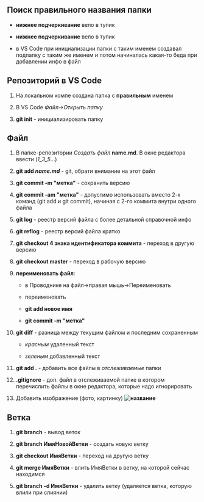 ## Поиск правильного названия папки

* __нижнее подчеркивание__ вело в тупик

* __нижнее подчеркивание__ вело в тупик
* в VS Code при инициализации папки с таким именем создавал подпапку с таким же именем и потом начиналась какая-то беда при добавлении инфо в файл

## Репозиторий в VS Code

1. На локальном компе создана папка с **правильным** именем

2. В VS Code *Файл->Открыть папку*

3. **git init** - инициализировать папку

## Файл

1. В папке-репозитории *Создать файл* **name.md**. В окне редактора ввести  (_1_3_5_...)

2. **git add _name.md_** - git, обрати внимание на этот файл

3. **git commit -m "метка"** - сохранить версию 

4. **git commit -am "метка"** - допустимо использовать вместо 2-х команд (git add и git commit), начиная с 2-го коммита внутри одного файла

5. **git log** - реестр версий файла с более детальной справочной инфо

6. **git reflog** - реестр версий файла кратко

7. **git checkout 4 знака идентификатора коммита** - переход в другую версию

8. **git checkout master** - переход в рабочую версию

9. **переименовать файл**:

    * в Проводнике на файл->правая мышь->Переименовать

    * переименовать

    * __git add новое имя__

    * __git commit -m "метка"__

10. **git diff** - разница между текущим файлом и последним сохраненным

    * _красным_ удаленный текст

    * _зеленым_ добавленный текст

11. **git add .** - добавить все файлы в *отслеживаемые* папки

12. **.gitignore** - доп. файл в отслеживаемой папке в котором перечислить файлы в окне редактора, которые надо игнорировать

13. Добавить изображение (фото, картинку) **![название](name.jpg)**

## Ветка

1. **git branch** - вывод веток

2. **git branch ИмяНовойВетки** - создать новую ветку

3. **git checkout ИмяВетки** - переход на другую ветку

4. **git merge ИмяВетки** - влить ИмяВетки в ветку, на которой сейчас находимся

5. **git branch -d ИмяВетки** - удалить ветку (удаляется ветка, которую влили при слиянии)
